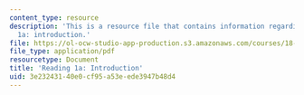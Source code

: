 ```yaml
---
content_type: resource
description: 'This is a resource file that contains information regarding reading
  1a: introduction.'
file: https://ol-ocw-studio-app-production.s3.amazonaws.com/courses/18-05-introduction-to-probability-and-statistics-spring-2014/3e23243140e0cf95a53eede3947b48d4_MIT18_05S14_Reading1a.pdf
file_type: application/pdf
resourcetype: Document
title: 'Reading 1a: Introduction'
uid: 3e232431-40e0-cf95-a53e-ede3947b48d4
---
```

